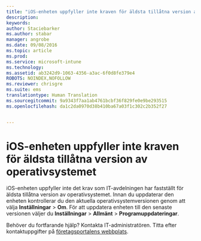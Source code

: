 ```yaml
---
title: "iOS-enheten uppfyller inte kraven för äldsta tillåtna version av operativsystemet | Microsoft Intune"
description: 
keywords: 
author: Staciebarker
ms.author: stabar
manager: angrobe
ms.date: 09/08/2016
ms.topic: article
ms.prod: 
ms.service: microsoft-intune
ms.technology: 
ms.assetid: ab3242d9-1063-4356-a3ac-6f0d8fe379e4
ROBOTS: NOINDEX,NOFOLLOW
ms.reviewer: chrisgre
ms.suite: ems
translationtype: Human Translation
ms.sourcegitcommit: 9a9343f7aa1ab4761bcbf36f829fe0e9be293515
ms.openlocfilehash: da1c2da0970d38b410ba67a03f1c302c2b352f27


---
```



# iOS-enheten uppfyller inte kraven för äldsta tillåtna version av operativsystemet

iOS-enheten uppfyller inte det krav som IT-avdelningen har fastställt för äldsta tillåtna version av operativsystemet. Innan du uppdaterar den enheten kontrollerar du den aktuella operativsystemversionen genom att välja **Inställningar** &gt; **Om**. För att uppdatera enheten till den senaste versionen väljer du **Inställningar** &gt; **Allmänt** &gt; **Programuppdateringar**.

Behöver du fortfarande hjälp? Kontakta IT-administratören. Titta efter kontaktuppgifter på [företagsportalens webbplats](http://portal.manage.microsoft.com).



<!--HONumber=Oct16_HO2-->


